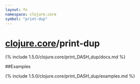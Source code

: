 ```yaml
---
layout: fn
namespace: clojure.core
symbol: "print-dup"
---
```


# [clojure.core](../)/print-dup

{% include 1.5.0/clojure.core/print_DASH_dup/docs.md %}

##Examples

{% include 1.5.0/clojure.core/print_DASH_dup/examples.md %}

